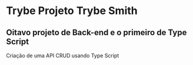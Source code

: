 # Trybe Projeto Trybe Smith
## Oitavo projeto de Back-end e o primeiro de Type Script

Criação de uma API CRUD usando Type Script
